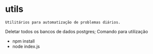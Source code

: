 # utils
```Utilitários para automatização de problemas diários.```

Deletar todos os bancos de dados postgres;
Comando para utilização
* npm install
* node index.js
